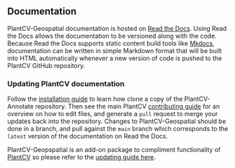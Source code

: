 ## Documentation

PlantCV-Geospatial documentation is hosted on [Read the Docs](https://readthedocs.org/). 
Using Read the Docs allows the documentation to be versioned along with
the code. Because Read the Docs supports static content build tools like
[Mkdocs](http://www.mkdocs.org/), documentation can be written in simple
Markdown format that will be built into HTML automatically whenever a 
new version of code is pushed to the PlantCV GitHub repository.

### Updating PlantCV documentation

Follow the [installation guide](installation.md#installing-plantcv-geospatial-for-contributors) to learn how clone a copy of the PlantCV-Annotate
repository. Then see the main PlantCV [contributing guide](https://plantcv.readthedocs.io/en/latest/CONTRIBUTING/) for an overview on how to edit files, and generate a `pull` request to merge your updates back into the repository. Changes to PlantCV-Geospatial should be done in a branch, and pull against the 
`main` branch  which corresponds to the `latest` version of the documentation on Read the Docs.

PlantCV-Geopspatial is an add-on package to compliment functionality of
[PlantCV](https://plantcv.org) so please refer to the 
[updating guide here](https://plantcv.readthedocs.io/en/latest/documentation/).
